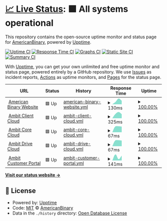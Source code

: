 # [📈 Live Status](https://status.ambit.inc): <!--live status--> **🟩 All systems operational**

This repository contains the open-source uptime monitor and status page for [AmericanBinary](https://www.ambit.inc), powered by [Upptime](https://github.com/upptime/upptime).

[![Uptime CI](https://github.com/AmericanBinary/status.ambit.inc/workflows/Uptime%20CI/badge.svg)](https://github.com/AmericanBinary/status.ambit.inc/actions?query=workflow%3A%22Uptime+CI%22)
[![Response Time CI](https://github.com/AmericanBinary/status.ambit.inc/workflows/Response%20Time%20CI/badge.svg)](https://github.com/AmericanBinary/status.ambit.inc/actions?query=workflow%3A%22Response+Time+CI%22)
[![Graphs CI](https://github.com/AmericanBinary/status.ambit.inc/workflows/Graphs%20CI/badge.svg)](https://github.com/AmericanBinary/status.ambit.inc/actions?query=workflow%3A%22Graphs+CI%22)
[![Static Site CI](https://github.com/AmericanBinary/status.ambit.inc/workflows/Static%20Site%20CI/badge.svg)](https://github.com/AmericanBinary/status.ambit.inc/actions?query=workflow%3A%22Static+Site+CI%22)
[![Summary CI](https://github.com/AmericanBinary/status.ambit.inc/workflows/Summary%20CI/badge.svg)](https://github.com/AmericanBinary/status.ambit.inc/actions?query=workflow%3A%22Summary+CI%22)

With [Upptime](https://upptime.js.org), you can get your own unlimited and free uptime monitor and status page, powered entirely by a GitHub repository. We use [Issues](https://github.com/AmericanBinary/status.ambit.inc/issues) as incident reports, [Actions](https://github.com/AmericanBinary/status.ambit.inc/actions) as uptime monitors, and [Pages](https://status.ambit.inc) for the status page.

<!--start: status pages-->
<!-- This summary is generated by Upptime (https://github.com/upptime/upptime) -->
<!-- Do not edit this manually, your changes will be overwritten -->
<!-- prettier-ignore -->
| URL | Status | History | Response Time | Uptime |
| --- | ------ | ------- | ------------- | ------ |
| <img alt="" src="https://icons.duckduckgo.com/ip3/www.ambit.inc.ico" height="13"> [American Binary Website](https://www.ambit.inc) | 🟩 Up | [american-binary-website.yml](https://github.com/AmericanBinary/status.ambit.inc/commits/HEAD/history/american-binary-website.yml) | <details><summary><img alt="Response time graph" src="./graphs/american-binary-website/response-time-week.png" height="20"> 130ms</summary><br><a href="https://status.ambit.inc/history/american-binary-website"><img alt="Response time 130" src="https://img.shields.io/endpoint?url=https%3A%2F%2Fraw.githubusercontent.com%2FAmericanBinary%2Fstatus.ambit.inc%2FHEAD%2Fapi%2Famerican-binary-website%2Fresponse-time.json"></a><br><a href="https://status.ambit.inc/history/american-binary-website"><img alt="24-hour response time 130" src="https://img.shields.io/endpoint?url=https%3A%2F%2Fraw.githubusercontent.com%2FAmericanBinary%2Fstatus.ambit.inc%2FHEAD%2Fapi%2Famerican-binary-website%2Fresponse-time-day.json"></a><br><a href="https://status.ambit.inc/history/american-binary-website"><img alt="7-day response time 130" src="https://img.shields.io/endpoint?url=https%3A%2F%2Fraw.githubusercontent.com%2FAmericanBinary%2Fstatus.ambit.inc%2FHEAD%2Fapi%2Famerican-binary-website%2Fresponse-time-week.json"></a><br><a href="https://status.ambit.inc/history/american-binary-website"><img alt="30-day response time 130" src="https://img.shields.io/endpoint?url=https%3A%2F%2Fraw.githubusercontent.com%2FAmericanBinary%2Fstatus.ambit.inc%2FHEAD%2Fapi%2Famerican-binary-website%2Fresponse-time-month.json"></a><br><a href="https://status.ambit.inc/history/american-binary-website"><img alt="1-year response time 130" src="https://img.shields.io/endpoint?url=https%3A%2F%2Fraw.githubusercontent.com%2FAmericanBinary%2Fstatus.ambit.inc%2FHEAD%2Fapi%2Famerican-binary-website%2Fresponse-time-year.json"></a></details> | <details><summary><a href="https://status.ambit.inc/history/american-binary-website">100.00%</a></summary><a href="https://status.ambit.inc/history/american-binary-website"><img alt="All-time uptime 100.00%" src="https://img.shields.io/endpoint?url=https%3A%2F%2Fraw.githubusercontent.com%2FAmericanBinary%2Fstatus.ambit.inc%2FHEAD%2Fapi%2Famerican-binary-website%2Fuptime.json"></a><br><a href="https://status.ambit.inc/history/american-binary-website"><img alt="24-hour uptime 100.00%" src="https://img.shields.io/endpoint?url=https%3A%2F%2Fraw.githubusercontent.com%2FAmericanBinary%2Fstatus.ambit.inc%2FHEAD%2Fapi%2Famerican-binary-website%2Fuptime-day.json"></a><br><a href="https://status.ambit.inc/history/american-binary-website"><img alt="7-day uptime 100.00%" src="https://img.shields.io/endpoint?url=https%3A%2F%2Fraw.githubusercontent.com%2FAmericanBinary%2Fstatus.ambit.inc%2FHEAD%2Fapi%2Famerican-binary-website%2Fuptime-week.json"></a><br><a href="https://status.ambit.inc/history/american-binary-website"><img alt="30-day uptime 100.00%" src="https://img.shields.io/endpoint?url=https%3A%2F%2Fraw.githubusercontent.com%2FAmericanBinary%2Fstatus.ambit.inc%2FHEAD%2Fapi%2Famerican-binary-website%2Fuptime-month.json"></a><br><a href="https://status.ambit.inc/history/american-binary-website"><img alt="1-year uptime 100.00%" src="https://img.shields.io/endpoint?url=https%3A%2F%2Fraw.githubusercontent.com%2FAmericanBinary%2Fstatus.ambit.inc%2FHEAD%2Fapi%2Famerican-binary-website%2Fuptime-year.json"></a></details>
| <img alt="" src="https://icons.duckduckgo.com/ip3/ip.fortress.ambit.inc.ico" height="13"> [Ambit Client Cloud](https://ip.fortress.ambit.inc) | 🟩 Up | [ambit-client-cloud.yml](https://github.com/AmericanBinary/status.ambit.inc/commits/HEAD/history/ambit-client-cloud.yml) | <details><summary><img alt="Response time graph" src="./graphs/ambit-client-cloud/response-time-week.png" height="20"> 325ms</summary><br><a href="https://status.ambit.inc/history/ambit-client-cloud"><img alt="Response time 325" src="https://img.shields.io/endpoint?url=https%3A%2F%2Fraw.githubusercontent.com%2FAmericanBinary%2Fstatus.ambit.inc%2FHEAD%2Fapi%2Fambit-client-cloud%2Fresponse-time.json"></a><br><a href="https://status.ambit.inc/history/ambit-client-cloud"><img alt="24-hour response time 325" src="https://img.shields.io/endpoint?url=https%3A%2F%2Fraw.githubusercontent.com%2FAmericanBinary%2Fstatus.ambit.inc%2FHEAD%2Fapi%2Fambit-client-cloud%2Fresponse-time-day.json"></a><br><a href="https://status.ambit.inc/history/ambit-client-cloud"><img alt="7-day response time 325" src="https://img.shields.io/endpoint?url=https%3A%2F%2Fraw.githubusercontent.com%2FAmericanBinary%2Fstatus.ambit.inc%2FHEAD%2Fapi%2Fambit-client-cloud%2Fresponse-time-week.json"></a><br><a href="https://status.ambit.inc/history/ambit-client-cloud"><img alt="30-day response time 325" src="https://img.shields.io/endpoint?url=https%3A%2F%2Fraw.githubusercontent.com%2FAmericanBinary%2Fstatus.ambit.inc%2FHEAD%2Fapi%2Fambit-client-cloud%2Fresponse-time-month.json"></a><br><a href="https://status.ambit.inc/history/ambit-client-cloud"><img alt="1-year response time 325" src="https://img.shields.io/endpoint?url=https%3A%2F%2Fraw.githubusercontent.com%2FAmericanBinary%2Fstatus.ambit.inc%2FHEAD%2Fapi%2Fambit-client-cloud%2Fresponse-time-year.json"></a></details> | <details><summary><a href="https://status.ambit.inc/history/ambit-client-cloud">100.00%</a></summary><a href="https://status.ambit.inc/history/ambit-client-cloud"><img alt="All-time uptime 100.00%" src="https://img.shields.io/endpoint?url=https%3A%2F%2Fraw.githubusercontent.com%2FAmericanBinary%2Fstatus.ambit.inc%2FHEAD%2Fapi%2Fambit-client-cloud%2Fuptime.json"></a><br><a href="https://status.ambit.inc/history/ambit-client-cloud"><img alt="24-hour uptime 100.00%" src="https://img.shields.io/endpoint?url=https%3A%2F%2Fraw.githubusercontent.com%2FAmericanBinary%2Fstatus.ambit.inc%2FHEAD%2Fapi%2Fambit-client-cloud%2Fuptime-day.json"></a><br><a href="https://status.ambit.inc/history/ambit-client-cloud"><img alt="7-day uptime 100.00%" src="https://img.shields.io/endpoint?url=https%3A%2F%2Fraw.githubusercontent.com%2FAmericanBinary%2Fstatus.ambit.inc%2FHEAD%2Fapi%2Fambit-client-cloud%2Fuptime-week.json"></a><br><a href="https://status.ambit.inc/history/ambit-client-cloud"><img alt="30-day uptime 100.00%" src="https://img.shields.io/endpoint?url=https%3A%2F%2Fraw.githubusercontent.com%2FAmericanBinary%2Fstatus.ambit.inc%2FHEAD%2Fapi%2Fambit-client-cloud%2Fuptime-month.json"></a><br><a href="https://status.ambit.inc/history/ambit-client-cloud"><img alt="1-year uptime 100.00%" src="https://img.shields.io/endpoint?url=https%3A%2F%2Fraw.githubusercontent.com%2FAmericanBinary%2Fstatus.ambit.inc%2FHEAD%2Fapi%2Fambit-client-cloud%2Fuptime-year.json"></a></details>
| <img alt="" src="https://icons.duckduckgo.com/ip3/ip.fortress.ambit.inc.ico" height="13"> [Ambit Core Cloud](https://ip.fortress.ambit.inc) | 🟩 Up | [ambit-core-cloud.yml](https://github.com/AmericanBinary/status.ambit.inc/commits/HEAD/history/ambit-core-cloud.yml) | <details><summary><img alt="Response time graph" src="./graphs/ambit-core-cloud/response-time-week.png" height="20"> 67ms</summary><br><a href="https://status.ambit.inc/history/ambit-core-cloud"><img alt="Response time 67" src="https://img.shields.io/endpoint?url=https%3A%2F%2Fraw.githubusercontent.com%2FAmericanBinary%2Fstatus.ambit.inc%2FHEAD%2Fapi%2Fambit-core-cloud%2Fresponse-time.json"></a><br><a href="https://status.ambit.inc/history/ambit-core-cloud"><img alt="24-hour response time 67" src="https://img.shields.io/endpoint?url=https%3A%2F%2Fraw.githubusercontent.com%2FAmericanBinary%2Fstatus.ambit.inc%2FHEAD%2Fapi%2Fambit-core-cloud%2Fresponse-time-day.json"></a><br><a href="https://status.ambit.inc/history/ambit-core-cloud"><img alt="7-day response time 67" src="https://img.shields.io/endpoint?url=https%3A%2F%2Fraw.githubusercontent.com%2FAmericanBinary%2Fstatus.ambit.inc%2FHEAD%2Fapi%2Fambit-core-cloud%2Fresponse-time-week.json"></a><br><a href="https://status.ambit.inc/history/ambit-core-cloud"><img alt="30-day response time 67" src="https://img.shields.io/endpoint?url=https%3A%2F%2Fraw.githubusercontent.com%2FAmericanBinary%2Fstatus.ambit.inc%2FHEAD%2Fapi%2Fambit-core-cloud%2Fresponse-time-month.json"></a><br><a href="https://status.ambit.inc/history/ambit-core-cloud"><img alt="1-year response time 67" src="https://img.shields.io/endpoint?url=https%3A%2F%2Fraw.githubusercontent.com%2FAmericanBinary%2Fstatus.ambit.inc%2FHEAD%2Fapi%2Fambit-core-cloud%2Fresponse-time-year.json"></a></details> | <details><summary><a href="https://status.ambit.inc/history/ambit-core-cloud">100.00%</a></summary><a href="https://status.ambit.inc/history/ambit-core-cloud"><img alt="All-time uptime 100.00%" src="https://img.shields.io/endpoint?url=https%3A%2F%2Fraw.githubusercontent.com%2FAmericanBinary%2Fstatus.ambit.inc%2FHEAD%2Fapi%2Fambit-core-cloud%2Fuptime.json"></a><br><a href="https://status.ambit.inc/history/ambit-core-cloud"><img alt="24-hour uptime 100.00%" src="https://img.shields.io/endpoint?url=https%3A%2F%2Fraw.githubusercontent.com%2FAmericanBinary%2Fstatus.ambit.inc%2FHEAD%2Fapi%2Fambit-core-cloud%2Fuptime-day.json"></a><br><a href="https://status.ambit.inc/history/ambit-core-cloud"><img alt="7-day uptime 100.00%" src="https://img.shields.io/endpoint?url=https%3A%2F%2Fraw.githubusercontent.com%2FAmericanBinary%2Fstatus.ambit.inc%2FHEAD%2Fapi%2Fambit-core-cloud%2Fuptime-week.json"></a><br><a href="https://status.ambit.inc/history/ambit-core-cloud"><img alt="30-day uptime 100.00%" src="https://img.shields.io/endpoint?url=https%3A%2F%2Fraw.githubusercontent.com%2FAmericanBinary%2Fstatus.ambit.inc%2FHEAD%2Fapi%2Fambit-core-cloud%2Fuptime-month.json"></a><br><a href="https://status.ambit.inc/history/ambit-core-cloud"><img alt="1-year uptime 100.00%" src="https://img.shields.io/endpoint?url=https%3A%2F%2Fraw.githubusercontent.com%2FAmericanBinary%2Fstatus.ambit.inc%2FHEAD%2Fapi%2Fambit-core-cloud%2Fuptime-year.json"></a></details>
| <img alt="" src="https://icons.duckduckgo.com/ip3/ip.fortress.ambit.inc.ico" height="13"> [Ambit Drive Cloud](https://ip.fortress.ambit.inc) | 🟩 Up | [ambit-drive-cloud.yml](https://github.com/AmericanBinary/status.ambit.inc/commits/HEAD/history/ambit-drive-cloud.yml) | <details><summary><img alt="Response time graph" src="./graphs/ambit-drive-cloud/response-time-week.png" height="20"> 67ms</summary><br><a href="https://status.ambit.inc/history/ambit-drive-cloud"><img alt="Response time 67" src="https://img.shields.io/endpoint?url=https%3A%2F%2Fraw.githubusercontent.com%2FAmericanBinary%2Fstatus.ambit.inc%2FHEAD%2Fapi%2Fambit-drive-cloud%2Fresponse-time.json"></a><br><a href="https://status.ambit.inc/history/ambit-drive-cloud"><img alt="24-hour response time 67" src="https://img.shields.io/endpoint?url=https%3A%2F%2Fraw.githubusercontent.com%2FAmericanBinary%2Fstatus.ambit.inc%2FHEAD%2Fapi%2Fambit-drive-cloud%2Fresponse-time-day.json"></a><br><a href="https://status.ambit.inc/history/ambit-drive-cloud"><img alt="7-day response time 67" src="https://img.shields.io/endpoint?url=https%3A%2F%2Fraw.githubusercontent.com%2FAmericanBinary%2Fstatus.ambit.inc%2FHEAD%2Fapi%2Fambit-drive-cloud%2Fresponse-time-week.json"></a><br><a href="https://status.ambit.inc/history/ambit-drive-cloud"><img alt="30-day response time 67" src="https://img.shields.io/endpoint?url=https%3A%2F%2Fraw.githubusercontent.com%2FAmericanBinary%2Fstatus.ambit.inc%2FHEAD%2Fapi%2Fambit-drive-cloud%2Fresponse-time-month.json"></a><br><a href="https://status.ambit.inc/history/ambit-drive-cloud"><img alt="1-year response time 67" src="https://img.shields.io/endpoint?url=https%3A%2F%2Fraw.githubusercontent.com%2FAmericanBinary%2Fstatus.ambit.inc%2FHEAD%2Fapi%2Fambit-drive-cloud%2Fresponse-time-year.json"></a></details> | <details><summary><a href="https://status.ambit.inc/history/ambit-drive-cloud">100.00%</a></summary><a href="https://status.ambit.inc/history/ambit-drive-cloud"><img alt="All-time uptime 100.00%" src="https://img.shields.io/endpoint?url=https%3A%2F%2Fraw.githubusercontent.com%2FAmericanBinary%2Fstatus.ambit.inc%2FHEAD%2Fapi%2Fambit-drive-cloud%2Fuptime.json"></a><br><a href="https://status.ambit.inc/history/ambit-drive-cloud"><img alt="24-hour uptime 100.00%" src="https://img.shields.io/endpoint?url=https%3A%2F%2Fraw.githubusercontent.com%2FAmericanBinary%2Fstatus.ambit.inc%2FHEAD%2Fapi%2Fambit-drive-cloud%2Fuptime-day.json"></a><br><a href="https://status.ambit.inc/history/ambit-drive-cloud"><img alt="7-day uptime 100.00%" src="https://img.shields.io/endpoint?url=https%3A%2F%2Fraw.githubusercontent.com%2FAmericanBinary%2Fstatus.ambit.inc%2FHEAD%2Fapi%2Fambit-drive-cloud%2Fuptime-week.json"></a><br><a href="https://status.ambit.inc/history/ambit-drive-cloud"><img alt="30-day uptime 100.00%" src="https://img.shields.io/endpoint?url=https%3A%2F%2Fraw.githubusercontent.com%2FAmericanBinary%2Fstatus.ambit.inc%2FHEAD%2Fapi%2Fambit-drive-cloud%2Fuptime-month.json"></a><br><a href="https://status.ambit.inc/history/ambit-drive-cloud"><img alt="1-year uptime 100.00%" src="https://img.shields.io/endpoint?url=https%3A%2F%2Fraw.githubusercontent.com%2FAmericanBinary%2Fstatus.ambit.inc%2FHEAD%2Fapi%2Fambit-drive-cloud%2Fuptime-year.json"></a></details>
| <img alt="" src="https://icons.duckduckgo.com/ip3/ambit.inc.ico" height="13"> [Ambit Customer Portal](https://ambit.inc) | 🟩 Up | [ambit-customer-portal.yml](https://github.com/AmericanBinary/status.ambit.inc/commits/HEAD/history/ambit-customer-portal.yml) | <details><summary><img alt="Response time graph" src="./graphs/ambit-customer-portal/response-time-week.png" height="20"> 141ms</summary><br><a href="https://status.ambit.inc/history/ambit-customer-portal"><img alt="Response time 141" src="https://img.shields.io/endpoint?url=https%3A%2F%2Fraw.githubusercontent.com%2FAmericanBinary%2Fstatus.ambit.inc%2FHEAD%2Fapi%2Fambit-customer-portal%2Fresponse-time.json"></a><br><a href="https://status.ambit.inc/history/ambit-customer-portal"><img alt="24-hour response time 141" src="https://img.shields.io/endpoint?url=https%3A%2F%2Fraw.githubusercontent.com%2FAmericanBinary%2Fstatus.ambit.inc%2FHEAD%2Fapi%2Fambit-customer-portal%2Fresponse-time-day.json"></a><br><a href="https://status.ambit.inc/history/ambit-customer-portal"><img alt="7-day response time 141" src="https://img.shields.io/endpoint?url=https%3A%2F%2Fraw.githubusercontent.com%2FAmericanBinary%2Fstatus.ambit.inc%2FHEAD%2Fapi%2Fambit-customer-portal%2Fresponse-time-week.json"></a><br><a href="https://status.ambit.inc/history/ambit-customer-portal"><img alt="30-day response time 141" src="https://img.shields.io/endpoint?url=https%3A%2F%2Fraw.githubusercontent.com%2FAmericanBinary%2Fstatus.ambit.inc%2FHEAD%2Fapi%2Fambit-customer-portal%2Fresponse-time-month.json"></a><br><a href="https://status.ambit.inc/history/ambit-customer-portal"><img alt="1-year response time 141" src="https://img.shields.io/endpoint?url=https%3A%2F%2Fraw.githubusercontent.com%2FAmericanBinary%2Fstatus.ambit.inc%2FHEAD%2Fapi%2Fambit-customer-portal%2Fresponse-time-year.json"></a></details> | <details><summary><a href="https://status.ambit.inc/history/ambit-customer-portal">100.00%</a></summary><a href="https://status.ambit.inc/history/ambit-customer-portal"><img alt="All-time uptime 100.00%" src="https://img.shields.io/endpoint?url=https%3A%2F%2Fraw.githubusercontent.com%2FAmericanBinary%2Fstatus.ambit.inc%2FHEAD%2Fapi%2Fambit-customer-portal%2Fuptime.json"></a><br><a href="https://status.ambit.inc/history/ambit-customer-portal"><img alt="24-hour uptime 100.00%" src="https://img.shields.io/endpoint?url=https%3A%2F%2Fraw.githubusercontent.com%2FAmericanBinary%2Fstatus.ambit.inc%2FHEAD%2Fapi%2Fambit-customer-portal%2Fuptime-day.json"></a><br><a href="https://status.ambit.inc/history/ambit-customer-portal"><img alt="7-day uptime 100.00%" src="https://img.shields.io/endpoint?url=https%3A%2F%2Fraw.githubusercontent.com%2FAmericanBinary%2Fstatus.ambit.inc%2FHEAD%2Fapi%2Fambit-customer-portal%2Fuptime-week.json"></a><br><a href="https://status.ambit.inc/history/ambit-customer-portal"><img alt="30-day uptime 100.00%" src="https://img.shields.io/endpoint?url=https%3A%2F%2Fraw.githubusercontent.com%2FAmericanBinary%2Fstatus.ambit.inc%2FHEAD%2Fapi%2Fambit-customer-portal%2Fuptime-month.json"></a><br><a href="https://status.ambit.inc/history/ambit-customer-portal"><img alt="1-year uptime 100.00%" src="https://img.shields.io/endpoint?url=https%3A%2F%2Fraw.githubusercontent.com%2FAmericanBinary%2Fstatus.ambit.inc%2FHEAD%2Fapi%2Fambit-customer-portal%2Fuptime-year.json"></a></details>

<!--end: status pages-->

[**Visit our status website →**](https://status.ambit.inc)

## 📄 License

- Powered by: [Upptime](https://github.com/upptime/upptime)
- Code: [MIT](./LICENSE) © [AmericanBinary](https://www.ambit.inc)
- Data in the `./history` directory: [Open Database License](https://opendatacommons.org/licenses/odbl/1-0/)
